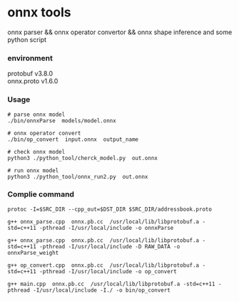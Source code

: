 # onnx tools
onnx parser && onnx operator convertor && onnx shape inference
and some python script


### environment
protobuf    v3.8.0  
onnx.proto  v1.6.0


### Usage
```
# parse onnx model
./bin/onnxParse  models/model.onnx

# onnx operator convert
./bin/op_convert  input.onnx  output_name

# check onnx model
python3 ./python_tool/cherck_model.py  out.onnx 

# run onnx model
python3 ./python_tool/onnx_run2.py  out.onnx

```


### Complie command
```
protoc -I=$SRC_DIR --cpp_out=$DST_DIR $SRC_DIR/addressbook.proto

g++ onnx_parse.cpp  onnx.pb.cc  /usr/local/lib/libprotobuf.a -std=c++11 -pthread -I/usr/local/include -o onnxParse

g++ onnx_parse.cpp  onnx.pb.cc  /usr/local/lib/libprotobuf.a -std=c++11 -pthread -I/usr/local/include -D RAW_DATA -o onnxParse_weight

g++ op_convert.cpp  onnx.pb.cc  /usr/local/lib/libprotobuf.a -std=c++11 -pthread -I/usr/local/include -o op_convert

g++ main.cpp  onnx.pb.cc  /usr/local/lib/libprotobuf.a -std=c++11 -pthread -I/usr/local/include -I./ -o bin/op_convert
```